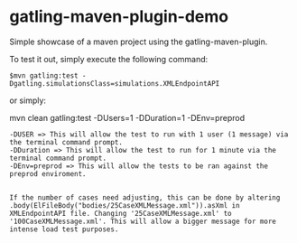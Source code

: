 gatling-maven-plugin-demo
=========================

Simple showcase of a maven project using the gatling-maven-plugin.

To test it out, simply execute the following command:

    $mvn gatling:test -Dgatling.simulationsClass=simulations.XMLEndpointAPI

or simply:

 mvn clean gatling:test -DUsers=1 -DDuration=1 -DEnv=preprod

    
    -DUSER => This will allow the test to run with 1 user (1 message) via the terminal command prompt. 
    -DDuration => This will allow the test to run for 1 minute via the terminal command prompt. 
    -DEnv=preprod => This will allow the tests to be ran against the preprod enviroment. 
    
    
    If the number of cases need adjusting, this can be done by altering .body(ElFileBody("bodies/25CaseXMLMessage.xml")).asXml in XMLEndpointAPI file. Changing '25CaseXMLMessage.xml' to '100CaseXMLMessage.xml'. This will allow a bigger message for more intense load test purposes. 
